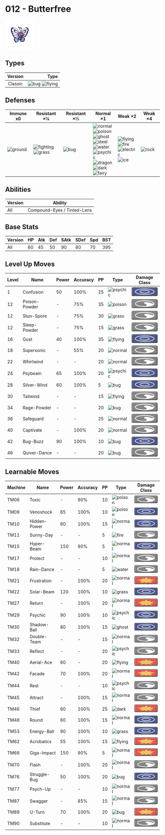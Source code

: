 # 012 - Butterfree

![butterfree](../img/pokemon/012.png)

## Types

| Version | Type                                                            |
| :-----: | --------------------------------------------------------------: |
| Classic | ![bug](../img/types/bug.png) ![flying](../img/types/flying.png) |

## Defenses

| Immune x0                          | Resistant ×¼                                                                | Resistant ×½                 | Normal ×1                                                                                                                                                                                                                                                                                                                                        | Weak ×2                                                                                                                                           | Weak ×4                        |
| ---------------------------------- | --------------------------------------------------------------------------- | ---------------------------- | ------------------------------------------------------------------------------------------------------------------------------------------------------------------------------------------------------------------------------------------------------------------------------------------------------------------------------------------------ | ------------------------------------------------------------------------------------------------------------------------------------------------- | ------------------------------ |
| ![ground](../img/types/ground.png) | ![fighting](../img/types/fighting.png)<br/>![grass](../img/types/grass.png) | ![bug](../img/types/bug.png) | ![normal](../img/types/normal.png)<br/>![poison](../img/types/poison.png)<br/>![ghost](../img/types/ghost.png)<br/>![steel](../img/types/steel.png)<br/>![water](../img/types/water.png)<br/>![psychic](../img/types/psychic.png)<br/>![dragon](../img/types/dragon.png)<br/>![dark](../img/types/dark.png)<br/>![fairy](../img/types/fairy.png) | ![flying](../img/types/flying.png)<br/>![fire](../img/types/fire.png)<br/>![electric](../img/types/electric.png)<br/>![ice](../img/types/ice.png) | ![rock](../img/types/rock.png) |

## Abilities

| Version | Ability                     |
| ------- | --------------------------- |
| All     | Compound-Eyes / Tinted-Lens |

## Base Stats

| Version | HP | Atk | Def | SAtk | SDef | Spd | BST |
| ------- | -- | --- | --- | ---- | ---- | --- | --- |
| All     | 60 | 45  | 50  | 90   | 80   | 70  | 395 |

## Level Up Moves

| Level | Name          | Power | Accuracy | PP | Type                                 | Damage Class                         |
| ----- | ------------- | ----- | -------- | -- | ------------------------------------ | ------------------------------------ |
| 1     | Confusion     | 50    | 100%     | 25 | ![psychic](../img/types/psychic.png) | ![special](../img/types/special.png) |
| 12    | Poison-Powder | -     | 75%      | 35 | ![poison](../img/types/poison.png)   | ![status](../img/types/status.png)   |
| 12    | Stun-Spore    | -     | 75%      | 30 | ![grass](../img/types/grass.png)     | ![status](../img/types/status.png)   |
| 12    | Sleep-Powder  | -     | 75%      | 15 | ![grass](../img/types/grass.png)     | ![status](../img/types/status.png)   |
| 16    | Gust          | 40    | 100%     | 35 | ![flying](../img/types/flying.png)   | ![special](../img/types/special.png) |
| 18    | Supersonic    | -     | 55%      | 20 | ![normal](../img/types/normal.png)   | ![status](../img/types/status.png)   |
| 22    | Whirlwind     | -     | -        | 20 | ![normal](../img/types/normal.png)   | ![status](../img/types/status.png)   |
| 24    | Psybeam       | 65    | 100%     | 20 | ![psychic](../img/types/psychic.png) | ![special](../img/types/special.png) |
| 28    | Silver-Wind   | 60    | 100%     | 5  | ![bug](../img/types/bug.png)         | ![special](../img/types/special.png) |
| 30    | Tailwind      | -     | -        | 15 | ![flying](../img/types/flying.png)   | ![status](../img/types/status.png)   |
| 34    | Rage-Powder   | -     | -        | 20 | ![bug](../img/types/bug.png)         | ![status](../img/types/status.png)   |
| 36    | Safeguard     | -     | -        | 25 | ![normal](../img/types/normal.png)   | ![status](../img/types/status.png)   |
| 40    | Captivate     | -     | 100%     | 20 | ![normal](../img/types/normal.png)   | ![status](../img/types/status.png)   |
| 42    | Bug-Buzz      | 90    | 100%     | 10 | ![bug](../img/types/bug.png)         | ![special](../img/types/special.png) |
| 46    | Quiver-Dance  | -     | -        | 20 | ![bug](../img/types/bug.png)         | ![status](../img/types/status.png)   |

## Learnable Moves

| Machine | Name         | Power | Accuracy | PP | Type                                 | Damage Class                           |
| ------- | ------------ | ----- | -------- | -- | ------------------------------------ | -------------------------------------- |
| TM06    | Toxic        | -     | 90%      | 10 | ![poison](../img/types/poison.png)   | ![status](../img/types/status.png)     |
| TM09    | Venoshock    | 65    | 100%     | 10 | ![poison](../img/types/poison.png)   | ![special](../img/types/special.png)   |
| TM10    | Hidden-Power | 60    | 100%     | 15 | ![normal](../img/types/normal.png)   | ![special](../img/types/special.png)   |
| TM11    | Sunny-Day    | -     | -        | 5  | ![fire](../img/types/fire.png)       | ![status](../img/types/status.png)     |
| TM15    | Hyper-Beam   | 150   | 90%      | 5  | ![normal](../img/types/normal.png)   | ![special](../img/types/special.png)   |
| TM17    | Protect      | -     | -        | 10 | ![normal](../img/types/normal.png)   | ![status](../img/types/status.png)     |
| TM18    | Rain-Dance   | -     | -        | 5  | ![water](../img/types/water.png)     | ![status](../img/types/status.png)     |
| TM21    | Frustration  | -     | 100%     | 20 | ![normal](../img/types/normal.png)   | ![physical](../img/types/physical.png) |
| TM22    | Solar-Beam   | 120   | 100%     | 10 | ![grass](../img/types/grass.png)     | ![special](../img/types/special.png)   |
| TM27    | Return       | -     | 100%     | 20 | ![normal](../img/types/normal.png)   | ![physical](../img/types/physical.png) |
| TM29    | Psychic      | 90    | 100%     | 10 | ![psychic](../img/types/psychic.png) | ![special](../img/types/special.png)   |
| TM30    | Shadow-Ball  | 80    | 100%     | 15 | ![ghost](../img/types/ghost.png)     | ![special](../img/types/special.png)   |
| TM32    | Double-Team  | -     | -        | 15 | ![normal](../img/types/normal.png)   | ![status](../img/types/status.png)     |
| TM33    | Reflect      | -     | -        | 20 | ![psychic](../img/types/psychic.png) | ![status](../img/types/status.png)     |
| TM40    | Aerial-Ace   | 60    | -        | 20 | ![flying](../img/types/flying.png)   | ![physical](../img/types/physical.png) |
| TM42    | Facade       | 70    | 100%     | 20 | ![normal](../img/types/normal.png)   | ![physical](../img/types/physical.png) |
| TM44    | Rest         | -     | -        | 10 | ![psychic](../img/types/psychic.png) | ![status](../img/types/status.png)     |
| TM45    | Attract      | -     | 100%     | 15 | ![normal](../img/types/normal.png)   | ![status](../img/types/status.png)     |
| TM46    | Thief        | 60    | 100%     | 25 | ![dark](../img/types/dark.png)       | ![physical](../img/types/physical.png) |
| TM48    | Round        | 60    | 100%     | 15 | ![normal](../img/types/normal.png)   | ![special](../img/types/special.png)   |
| TM53    | Energy-Ball  | 90    | 100%     | 10 | ![grass](../img/types/grass.png)     | ![special](../img/types/special.png)   |
| TM62    | Acrobatics   | 55    | 100%     | 15 | ![flying](../img/types/flying.png)   | ![physical](../img/types/physical.png) |
| TM68    | Giga-Impact  | 150   | 90%      | 5  | ![normal](../img/types/normal.png)   | ![physical](../img/types/physical.png) |
| TM70    | Flash        | -     | 100%     | 20 | ![normal](../img/types/normal.png)   | ![status](../img/types/status.png)     |
| TM76    | Struggle-Bug | 50    | 100%     | 20 | ![bug](../img/types/bug.png)         | ![special](../img/types/special.png)   |
| TM77    | Psych-Up     | -     | -        | 10 | ![normal](../img/types/normal.png)   | ![status](../img/types/status.png)     |
| TM87    | Swagger      | -     | 85%      | 15 | ![normal](../img/types/normal.png)   | ![status](../img/types/status.png)     |
| TM89    | U-Turn       | 70    | 100%     | 20 | ![bug](../img/types/bug.png)         | ![physical](../img/types/physical.png) |
| TM90    | Substitute   | -     | -        | 10 | ![normal](../img/types/normal.png)   | ![status](../img/types/status.png)     |